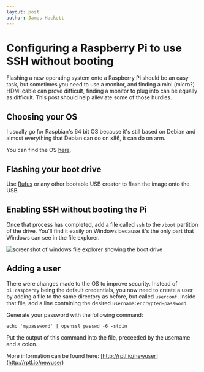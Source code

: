 ```yaml
---
layout: post
author: James Hackett
---
```


# Configuring a Raspberry Pi to use SSH without booting

Flashing a new operating system onto a Raspberry Pi should be an easy task, but sometimes you need to use a monitor, and finding a mini (micro?) HDMI cable can prove difficult, finding a monitor to plug into can be equally as difficult. This post should help alleviate some of those hurdles.

## Choosing your OS

I usually go for Raspbian's 64 bit OS because it's still based on Debian and almost everything that Debian can do on x86, it can do on arm.

You can find the OS [here](https://www.raspberrypi.com/software/operating-systems/#raspberry-pi-os-64-bit).

## Flashing your boot drive

Use [Rufus](https://rufus.ie/en/) or any other bootable USB creator to flash the image onto the USB.

## Enabling SSH without booting the Pi

Once that process has completed, add a file called `ssh` to the `/boot` partition of the drive. You'll find it easily on Windows because it's the only part that Windows can see in the file explorer.

![screenshot of windows file explorer showing the boot drive](https://i.dbyte.xyz/explorer_y4EwzIYoG.png)

## Adding a user

There were changes made to the OS to improve security. Instead of `pi:raspberry` being the default credentials, you now need to create a user by adding a file to the same directory as before, but called `userconf`. Inside that file, add a line containing the desired `username:encrypted-password`. 

Generate your password with the following command:

```
echo 'mypassword' | openssl passwd -6 -stdin
```

Put the output of this command into the file, preceeded by the username and a colon.

More information can be found here: [http://rptl.io/newuser](http://rptl.io/newuser)


